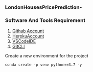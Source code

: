### LondonHousesPricePrediction-

### Software And Tools Requirement

1. [Github Account](https://github.com)
2. [HerokuAccount](https://heroku.com)
3. [VSCodeIDE](https://code.visualstudio.com/)
4. [GitCLI](https://git-scm.com/book/en/v2/Getting-Started-TheCommand-Line)

Create a new environment for the project

```
conda create -p venv python==3.7 -y

```
